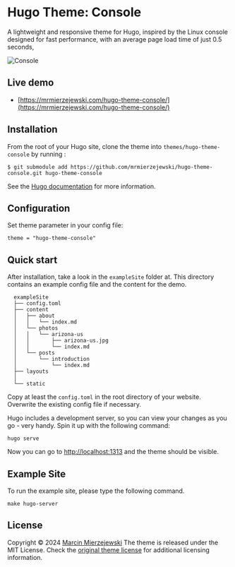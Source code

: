 # Hugo Theme: Console

A lightweight and responsive theme for Hugo, inspired by the Linux console designed for fast performance, with an average page load time of just 0.5 seconds,

![Console](https://github.com/mrmierzejewski/hugo-theme-console/blob/master/images/preview.png?raw=true)

## Live demo

* [https://mrmierzejewski.com/hugo-theme-console/](https://mrmierzejewski.com/hugo-theme-console/)

## Installation

From the root of your Hugo site, clone the theme into ```themes/hugo-theme-console``` by running :

```
$ git submodule add https://github.com/mrmierzejewski/hugo-theme-console.git hugo-theme-console
```
    
See the [Hugo documentation](https://gohugo.io/hugo-modules/theme-components/) for more information.

## Configuration

Set theme parameter in your config file:

```
theme = "hugo-theme-console"
```

## Quick start

After installation, take a look in the `exampleSite` folder at. This directory contains an example config file and the content for the demo.

```
  exampleSite
  ├── config.toml
  ├── content
  │   ├── about
  │   │   └── index.md
  │   └── photos
  │   │   └── arizona-us
  │   │       ├── arizona-us.jpg
  │   │       └── index.md
  │   └── posts
  │       └── introduction
  │           └── index.md
  ├── layouts
  │
  └── static
```

Copy at least the `config.toml` in the root directory of your website. Overwrite the existing config file if necessary.

Hugo includes a development server, so you can view your changes as you go -
very handy. Spin it up with the following command:

```
hugo serve
```

Now you can go to [http://localhost:1313](http://localhost:1313) and the theme should be visible.

## Example Site

To run the example site, please type the following command.

```
make hugo-server
```

## License

Copyright © 2024 [Marcin Mierzejewski](https://mrmierzejewski.com/)
The theme is released under the MIT License. Check the [original theme license](https://github.com/panr/hugo-theme-terminal/blob/master/LICENSE.md) for additional licensing information.
